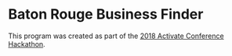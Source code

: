 # Baton Rouge Business Finder

This program was created as part of the [2018 Activate Conference Hackathon](http://www.activateconf.com/hackathon).

